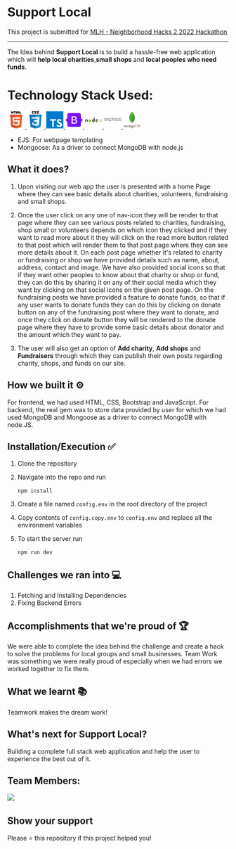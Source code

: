 # Support Local

This project is submitted for [MLH - Neighborhood Hacks 2 2022 Hackathon](https://neighborhood-hacks-2.devpost.com/)

---

The Idea behind **Support Local** is to build a hassle-free web application which will **help local charities**,**small shops** and **local peoples who need funds**.

# Technology Stack Used:
<a href="#" target="_blank" rel="noreferrer"> <img src="https://raw.githubusercontent.com/devicons/devicon/master/icons/html5/html5-original-wordmark.svg" alt="html5" width="40" height="40"/> </a>
<a href="#" target="_blank" rel="noreferrer"> <img src="https://raw.githubusercontent.com/devicons/devicon/master/icons/css3/css3-original-wordmark.svg" alt="css3" width="40" height="40"/> </a>
<a href="#" target="_blank" rel="noreferrer"> <img src="https://raw.githubusercontent.com/devicons/devicon/master/icons/typescript/typescript-original.svg" alt="css3" width="40" height="40"/> </a>
<a href="#" target="_blank" rel="noreferrer"> <img src="https://raw.githubusercontent.com/devicons/devicon/master/icons/bootstrap/bootstrap-original.svg" alt="css3" width="40" height="40"/> </a>
<a href="#" target="_blank" rel="noreferrer"> <img src="https://raw.githubusercontent.com/devicons/devicon/master/icons/nodejs/nodejs-original-wordmark.svg" alt="css3" width="40" height="40"/> </a>
<a href="#" target="_blank" rel="noreferrer"> <img src="https://raw.githubusercontent.com/devicons/devicon/master/icons/express/express-original-wordmark.svg" alt="css3" width="40" height="40"/> </a>
<a href="#" target="_blank" rel="noreferrer"> <img src="https://raw.githubusercontent.com/devicons/devicon/master/icons/mongodb/mongodb-original-wordmark.svg" alt="css3" width="40" height="40"/> </a>

- EJS: For webpage templating
- Mongoose: As a driver to connect MongoDB with node.js

## What it does?

1. Upon visiting our web app the user is presented with a home Page where they can see basic details about charities, volunteers, fundraising and small shops.

2. Once the user click on any one of nav-icon they will be render to that page where they can see various posts related to charities, fundraising, shop small or volunteers depends on which icon they clicked and if they want to read more about it they will click on the read more button related to that post which will render them to that post page where they can see more  details about it.
On each post page whether it's related to charity or fundraising or shop we have provided details such as name, about, address, contact and image.
We have also provided social icons so that if they want other peoples to know about that charity or shop or fund, they can do this by sharing it on any of their social media which they want by clicking on that social icons on the given post page.
On the fundraising posts we have provided a feature to donate funds, so that if any user wants to donate funds they can do this by clicking on donate button on any of the fundraising post where they want to donate, and once they click on donate button they will be rendered to the donate page where they have to provide some basic details about donator and the amount which they want to pay.

3. The user will also get an option of **Add charity**, **Add shops** and **Fundraisers** through which they can publish their own posts regarding charity, shops, and funds on our site.

## How we built it ⚙️

For frontend, we had used HTML, CSS, Bootstrap and JavaScript. For backend, the real gem was to store data provided by user for which we had used MongoDB and Mongoose as a driver to connect MongoDB with node.JS. 

## Installation/Execution ✅

1. Clone the repository
2. Navigate into the repo and run

   ```
   npm install
   ```

3. Create a file named `config.env` in the root directory of the project
4. Copy contents of `config.copy.env` to `config.env` and replace all the environment variables
5. To start the server run
   ```
   npm run dev
   ```

## Challenges we ran into 💻
1. Fetching and Installing Dependencies 
2. Fixing Backend Errors

## Accomplishments that we're proud of 🏆

We were able to complete the idea behind the challenge and create a hack to solve the problems for local groups and small businesses. Team Work was something we were really proud of especially when we had errors we worked together to fix them.

## What we learnt 📚

Teamwork makes the dream work!

## What's next for Support Local?

Building a complete full stack web application and help the user to experience the best out of it.

## Team Members:
<a href="https://github.com/coder12git/Support-Local/graphs/contributors">
  <img src="https://contrib.rocks/image?repo=coder12git/Support-Local"/>
</a>

## Show your support

Please ⭐️ this repository if this project helped you!


